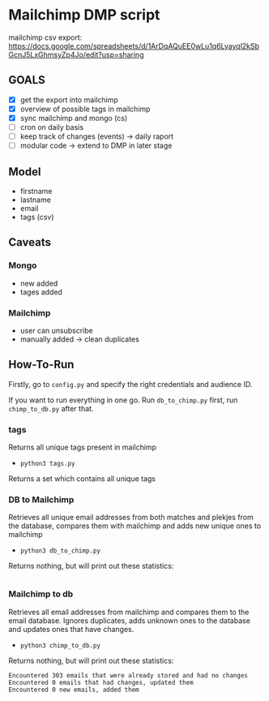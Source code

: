 # Mailchimp DMP script

mailchimp csv export: https://docs.google.com/spreadsheets/d/1ArDqAQuEE0wLu1q6Lyayql2kSbGcnJ5LxGhmsyZp4Jo/edit?usp=sharing

## GOALS

- [x] get the export into mailchimp
- [x] overview of possible tags in mailchimp
- [x] sync mailchimp and mongo (cs)
- [ ] cron on daily basis
- [ ] keep track of changes (events) -> daily raport
- [ ] modular code -> extend to DMP in later stage

## Model

- firstname
- lastname
- email
- tags (csv)

## Caveats

### Mongo

- new added
- tages added

### Mailchimp

- user can unsubscribe
- manually added -> clean duplicates

## How-To-Run

Firstly, go to `config.py` and specify the right credentials and audience ID.

If you want to run everything in one go. Run `db_to_chimp.py` first, run `chimp_to_db.py` after that.

### tags

Returns all unique tags present in mailchimp

- `python3 tags.py`

Returns a set which contains all unique tags

### DB to Mailchimp

Retrieves all unique email addresses from both matches and plekjes from the database, compares them with mailchimp and adds new unique ones to mailchimp

- `python3 db_to_chimp.py`

Returns nothing, but will print out these statistics:

```

```

### Mailchimp to db

Retrieves all email addresses from mailchimp and compares them to the email database. Ignores duplicates, adds unknown ones to the database and updates ones that have changes.

- `python3 chimp_to_db.py`

Returns nothing, but will print out these statistics:

```
Encountered 303 emails that were already stored and had no changes
Encountered 0 emails that had changes, updated them
Encountered 0 new emails, added them
```
